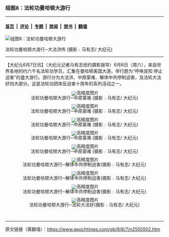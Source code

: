 ### 组图8：法轮功曼哈顿大游行

---

#### [首页](../../../..?n2550502) &nbsp;|&nbsp; [评论](../../../../../epoch-comment?n2550502) &nbsp;|&nbsp; [专题](../../../../../epoch-special?n2550502) &nbsp;|&nbsp; [禁闻](../../../../../epoch-news?n2550502) &nbsp;|&nbsp; [禁书](../../../../../books?n2550502) &nbsp;|&nbsp; [翻墙](https://github.com/gfw-breaker/nogfw/blob/master/README.md?n2550502)


<div><img alt="组图8：法轮功曼哈顿大游行" class="attachment-djy_600_400 size-djy_600_400 wp-post-image" src="https://i.epochtimes.com/assets/uploads/2009/06/906061907341617-424x600.jpg"/>
<div class="caption">
 <p>
  法轮功曼哈顿大游行─大法洪传 (摄影﹕马有志/ 大纪元)
 </p>
</div></div><hr/><div class="post_content" id="artbody" itemprop="articleBody">
 <!-- article content begin -->
 <p>
  【大纪元6月7日讯】（大纪元记者马有志纽约摄影报导）6月6日（周六），来自世界各地的约六千名法轮功学员，汇集在曼哈顿美国大道，举行题为“呼唤良知 停止迫害”的盛大游行。游行分为大法洪、中原蒙难、解体中共停制迫害，及法轮大法好四大部分。这是法轮功团体反迫害十周年的系列活动之一。
 </p>
 <p>
  <!--image v 1.0-->
 </p>
 <div style="line-height: 90%; text-align: center;">
  <ok href=" https://i.epochtimes.com/assets/uploads/2009/08/906061907351617.jpg" rel="noreferrer noopener" target="_blank">
   <img alt="" class="size-medium wp-image-7419257" src="https://i.epochtimes.com/assets/uploads/2009/08/906061907351617.jpg" title=""/>
  </ok>
  <img alt="高精度图片" border="0" src="//www.epochtimes.com/images/highRes.jpg"/>
  <br/>
  <span class="bn12">
   法轮功曼哈顿大游行─中原蒙难 (摄影﹕马有志/ 大纪元)
  </span>
 </div>
 <p>
  <!-- -->
 </p>
 <p>
  <!--image v 1.0-->
 </p>
 <div style="line-height: 90%; text-align: center;">
  <ok href=" https://i.epochtimes.com/assets/uploads/2009/08/906061907361617.jpg" rel="noreferrer noopener" target="_blank">
   <img alt="" class="size-medium wp-image-7419258" src="https://i.epochtimes.com/assets/uploads/2009/08/906061907361617.jpg" title=""/>
  </ok>
  <img alt="高精度图片" border="0" src="//www.epochtimes.com/images/highRes.jpg"/>
  <br/>
  <span class="bn12">
   法轮功曼哈顿大游行─中原蒙难 (摄影﹕马有志/ 大纪元)
  </span>
 </div>
 <p>
  <!-- -->
 </p>
 <p>
  <!--image v 1.0-->
 </p>
 <div style="line-height: 90%; text-align: center;">
  <ok href=" https://i.epochtimes.com/assets/uploads/2009/08/906061909081617.jpg" rel="noreferrer noopener" target="_blank">
   <img alt="" class="size-medium wp-image-7419259" src="https://i.epochtimes.com/assets/uploads/2009/08/906061909081617.jpg" title=""/>
  </ok>
  <img alt="高精度图片" border="0" src="//www.epochtimes.com/images/highRes.jpg"/>
  <br/>
  <span class="bn12">
   法轮功曼哈顿大游行─中原蒙难 (摄影﹕马有志/ 大纪元)
  </span>
 </div>
 <p>
  <!-- -->
 </p>
 <p>
  <!--image v 1.0-->
 </p>
 <div style="line-height: 90%; text-align: center;">
  <ok href=" https://i.epochtimes.com/assets/uploads/2009/08/906061909091617.jpg" rel="noreferrer noopener" target="_blank">
   <img alt="" class="size-medium wp-image-7419260" src="https://i.epochtimes.com/assets/uploads/2009/08/906061909091617.jpg" title=""/>
  </ok>
  <img alt="高精度图片" border="0" src="//www.epochtimes.com/images/highRes.jpg"/>
  <br/>
  <span class="bn12">
   法轮功曼哈顿大游行─中原蒙难 (摄影﹕马有志/ 大纪元)
  </span>
 </div>
 <p>
  <!-- -->
 </p>
 <p>
  <!--image v 1.0-->
 </p>
 <div style="line-height: 90%; text-align: center;">
  <ok href=" https://i.epochtimes.com/assets/uploads/2009/08/906061909101617.jpg" rel="noreferrer noopener" target="_blank">
   <img alt="" class="size-medium wp-image-7419261" src="https://i.epochtimes.com/assets/uploads/2009/08/906061909101617.jpg" title=""/>
  </ok>
  <img alt="高精度图片" border="0" src="//www.epochtimes.com/images/highRes.jpg"/>
  <br/>
  <span class="bn12">
   法轮功曼哈顿大游行─中原蒙难 (摄影﹕马有志/ 大纪元)
  </span>
 </div>
 <p>
  <!-- -->
 </p>
 <p>
  <!--image v 1.0-->
 </p>
 <div style="line-height: 90%; text-align: center;">
  <ok href=" https://i.epochtimes.com/assets/uploads/2009/08/906061909121617-450x269.jpg" rel="noreferrer noopener" target="_blank">
   <img alt="" class="size-medium wp-image-7419262" src="https://i.epochtimes.com/assets/uploads/2009/08/906061909121617-450x269.jpg" title=""/>
  </ok>
  <img alt="高精度图片" border="0" src="//www.epochtimes.com/images/highRes.jpg"/>
  <br/>
  <span class="bn12">
   法轮功曼哈顿大游行─解体中共停制迫害(摄影﹕马有志/ 大纪元)
  </span>
 </div>
 <p>
  <!-- -->
 </p>
 <p>
  <!--image v 1.0-->
 </p>
 <div style="line-height: 90%; text-align: center;">
  <ok href=" https://i.epochtimes.com/assets/uploads/2009/08/906061909111617-450x338.jpg" rel="noreferrer noopener" target="_blank">
   <img alt="" class="size-medium wp-image-7419263" src="https://i.epochtimes.com/assets/uploads/2009/08/906061909111617-450x338.jpg" title=""/>
  </ok>
  <img alt="高精度图片" border="0" src="//www.epochtimes.com/images/highRes.jpg"/>
  <br/>
  <span class="bn12">
   法轮功曼哈顿大游行─解体中共停制迫害(摄影﹕马有志/ 大纪元)
  </span>
 </div>
 <p>
  <!-- -->
 </p>
 <p>
  <!--image v 1.0-->
 </p>
 <div style="line-height: 90%; text-align: center;">
  <ok href=" https://i.epochtimes.com/assets/uploads/2009/08/906061910111617-450x253.jpg" rel="noreferrer noopener" target="_blank">
   <img alt="" class="size-medium wp-image-7419264" src="https://i.epochtimes.com/assets/uploads/2009/08/906061910111617-450x253.jpg" title=""/>
  </ok>
  <img alt="高精度图片" border="0" src="//www.epochtimes.com/images/highRes.jpg"/>
  <br/>
  <span class="bn12">
   法轮功曼哈顿大游行─解体中共停制迫害(摄影﹕马有志/ 大纪元)
  </span>
 </div>
 <p>
  <!-- -->
 </p>
 <p>
  <!--image v 1.0-->
 </p>
 <div style="line-height: 90%; text-align: center;">
  <ok href=" https://i.epochtimes.com/assets/uploads/2009/08/906061910121617-450x245.jpg" rel="noreferrer noopener" target="_blank">
   <img alt="" class="size-medium wp-image-7419265" src="https://i.epochtimes.com/assets/uploads/2009/08/906061910121617-450x245.jpg" title=""/>
  </ok>
  <img alt="高精度图片" border="0" src="//www.epochtimes.com/images/highRes.jpg"/>
  <br/>
  <span class="bn12">
   法轮功曼哈顿大游行─法轮大法好(摄影﹕马有志/ 大纪元)
  </span>
 </div>
 <p>
  <!-- -->
  <font color="#ffffff">
   (http://www.dajiyuan.com)
  </font>
 </p>
 <p>
  <p>
  </p>
  <!-- article content end -->
  <div id="below_article_ad">
  </div>
 </p>
</div>


---

原文链接（需翻墙）：https://www.epochtimes.com/gb/9/6/7/n2550502.htm
